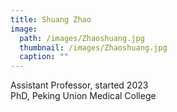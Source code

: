 ```yaml
---
title: Shuang Zhao
image: 
  path: /images/Zhaoshuang.jpg
  thumbnail: /images/Zhaoshuang.jpg
  caption: ""
---
```

Assistant Professor, started 2023  
PhD, Peking Union Medical College